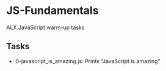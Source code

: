 # JS-Fundamentals
ALX JavaScript warm-up tasks

## Tasks
- 0-javascript_is_amazing.js: Prints "JavaScript is amazing"

